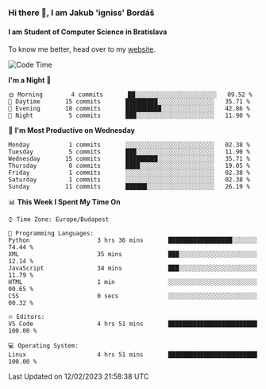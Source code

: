 ### Hi there 👋, I am Jakub 'igniss' Bordáš

#### I am Student of Computer Science in Bratislava
To know me better, head over to my [website](https://bordas.sk).


<!--START_SECTION:waka-->
![Code Time](http://img.shields.io/badge/Code%20Time-1%2C034%20hrs%2050%20mins-blue)

**I'm a Night 🦉** 

```text
🌞 Morning        4 commits       ██░░░░░░░░░░░░░░░░░░░░░░░   09.52 % 
🌆 Daytime       15 commits       █████████░░░░░░░░░░░░░░░░   35.71 % 
🌃 Evening       18 commits       ██████████░░░░░░░░░░░░░░░   42.86 % 
🌙 Night          5 commits       ███░░░░░░░░░░░░░░░░░░░░░░   11.90 % 

```
📅 **I'm Most Productive on Wednesday** 

```text
Monday           1 commits       ░░░░░░░░░░░░░░░░░░░░░░░░░   02.38 % 
Tuesday          5 commits       ███░░░░░░░░░░░░░░░░░░░░░░   11.90 % 
Wednesday       15 commits       █████████░░░░░░░░░░░░░░░░   35.71 % 
Thursday         8 commits       ████░░░░░░░░░░░░░░░░░░░░░   19.05 % 
Friday           1 commits       ░░░░░░░░░░░░░░░░░░░░░░░░░   02.38 % 
Saturday         1 commits       ░░░░░░░░░░░░░░░░░░░░░░░░░   02.38 % 
Sunday          11 commits       ██████░░░░░░░░░░░░░░░░░░░   26.19 % 

```


📊 **This Week I Spent My Time On** 

```text
⌚︎ Time Zone: Europe/Budapest

💬 Programming Languages: 
Python                   3 hrs 36 mins       ██████████████████░░░░░░░   74.44 % 
XML                      35 mins             ███░░░░░░░░░░░░░░░░░░░░░░   12.14 % 
JavaScript               34 mins             ███░░░░░░░░░░░░░░░░░░░░░░   11.79 % 
HTML                     1 min               ░░░░░░░░░░░░░░░░░░░░░░░░░   00.65 % 
CSS                      0 secs              ░░░░░░░░░░░░░░░░░░░░░░░░░   00.32 % 

🔥 Editors: 
VS Code                  4 hrs 51 mins       █████████████████████████   100.00 % 

💻 Operating System: 
Linux                    4 hrs 51 mins       █████████████████████████   100.00 % 

```


 Last Updated on 12/02/2023 21:58:38 UTC
<!--END_SECTION:waka-->
